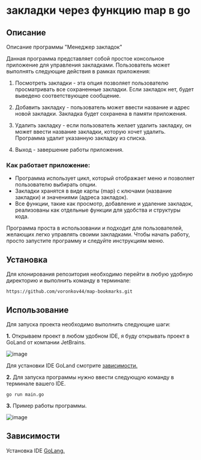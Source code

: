 # **закладки через функцию map в go**

## **Описание**

Описание программы "Менеджер закладок"

Данная программа представляет собой простое консольное приложение для управления закладками. Пользователь может выполнять следующие действия в рамках приложения:

1. Посмотреть закладки - эта опция позволяет пользователю просматривать все сохраненные закладки. Если закладок нет, будет выведено соответствующее сообщение.

2. Добавить закладку - пользователь может ввести название и адрес новой закладки. Закладка будет сохранена в памяти приложения.

3. Удалить закладку - если пользователь желает удалить закладку, он может ввести название закладки, которую хочет удалить. Программа удалит указанную закладку из списка.

4. Выход - завершение работы приложения.

### Как работает приложение:

- Программа использует цикл, который отображает меню и позволяет пользователю выбирать опции.
- Закладки хранятся в виде карты (map) с ключами (название закладки) и значениями (адреса закладок).
- Все функции, такие как просмотр, добавление и удаление закладок, реализованы как отдельные функции для удобства и структуры кода.
  
Программа проста в использовании и подходит для пользователей, желающих легко управлять своими закладками. Чтобы начать работу, просто запустите программу и следуйте инструкциям меню.

## **Установка**

Для клонирования репозитория необходимо перейти в любую удобную директорию и выполнить команду в терминале:

```no-highlight
https://github.com/voronkov44/map-bookmarks.git
```


## **Использование**

Для запуска проекта необходимо выполнить следующие шаги:

**1.** Открываем проект в любом удобном IDE, я буду открывать проект в GoLand от компании JetBrains.

![image](https://github.com/user-attachments/assets/3ea65068-e9ef-44f7-9289-08e857e526a3)


Для установки IDE GoLand смотрите [зависимости.](https://github.com/voronkov44/map-bookmarks/tree/readme_branch?tab=readme-ov-file#%D0%B7%D0%B0%D0%B2%D0%B8%D1%81%D0%B8%D0%BC%D0%BE%D1%81%D1%82%D0%B8) 

**2.** Для запуска программы нужно ввести следующую команду в терминале вашего IDE.
```no-highlight
go run main.go
```

**3.** Пример работы программы.

![image](https://github.com/user-attachments/assets/86a095d8-dff5-4d0f-a418-bb078d49eae2)



## **Зависимости**

Установка IDE [GoLang.](https://www.jetbrains.com/go/)
